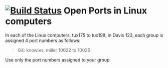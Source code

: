 [![Build Status](https://travis-ci.org/smockle/dicey.svg?branch=master)](https://travis-ci.org/smockle/dicey)
Open Ports in Linux computers
=============================

In each of the Linux computers, tux175 to tux198, in Davis 123,
each group is assigned 4 port numbers as follows: 

> G4: knowles, miller         		10022 to 10025  

Use only the port numbers assigned to your group.
